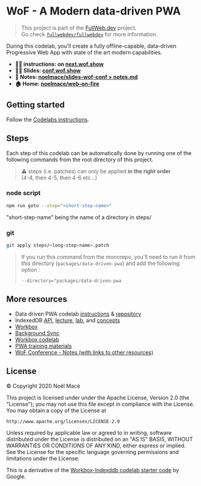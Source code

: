 # WoF - A Modern data-driven PWA

> This project is part of the [FullWeb.dev](https://fullweb.dev) project. \
> Go check [`fullwebdev/fullwebdev`](https://github.com/fullwebdev/fullwebdev) for more information.

During this codelab, you’ll create a fully offline-capable, data-driven Progressive Web App with state of the art modern capabilities.

- **:man_technologist: instructions: on [next.wof.show](https://next.wof.show/codelabs/doc/modern-data-driven)**
- **:man_teacher: Slides: [conf.wof.show](https://conf.wof.show)**
- **:book: Notes: [noelmace/slides-wof-conf > notes.md](https://github.com/noelmace/slides-wof-conf/blob/master/src/notes.md)**
- **:house: Home: [noelmace/web-on-fire](https://github.com/noelmace/web-on-fire)**



## Getting started

Follow the [Codelabs instructions](https://next.wof.show/codelabs/doc/modern-data-driven_fr).

## Steps

Each step of this codelab can be automatically done by running one of the following commands from the root directory of this project.

> :warning: steps (i.e. patches) can only be applied **in the right order**\
> (4-4, then 4-5, then 4-6 etc...)

### node script

```bash
npm run goto --step="<short-step-name>"
```

"short-step-name" being the name of a directory in steps/

### git

```bash
git apply steps/<long-step-name>.patch
```

> If you run this command from the monorepo, you'll need to run it from _this_ directory (`packages/data-driven-pwa`) and add the following option :
>
> `--directory="packages/data-driven-pwa`

## More resources

* Data driven PWA codelab [instructions](https://codelabs.developers.google.com/codelabs/workbox-indexeddb/index.html) & [repository](https://github.com/googlecodelabs/workbox-indexeddb)
* IndexedDB [API](https://developer.mozilla.org/en-US/docs/Web/API/IndexedDB_API), [lecture](https://developers.google.com/web/ilt/pwa/working-with-indexeddb-slides), [lab](https://developers.google.com/web/ilt/pwa/lab-indexeddb), and [concepts](https://developers.google.com/web/ilt/pwa/working-with-indexeddb)
* [Workbox](https://workboxjs.org/)
* [Background Sync](https://developers.google.com/web/updates/2015/12/background-sync)
* [Workbox codelab](https://codelabs.developers.google.com/codelabs/workbox-lab/#0)
* [PWA training materials](https://developers.google.com/web/ilt/pwa/)
* [WoF Conference - Notes (with links to other resources)](https://github.com/noelmace/slides-wof-conf/blob/master/src/notes.md)

## License

© Copyright 2020 Noël Macé

This project is licensed under under the Apache License, Version 2.0 (the "License");
you may not use this file except in compliance with the License.
You may obtain a copy of the License at

    http://www.apache.org/licenses/LICENSE-2.0

Unless required by applicable law or agreed to in writing, software
distributed under the License is distributed on an "AS IS" BASIS,
WITHOUT WARRANTIES OR CONDITIONS OF ANY KIND, either express or implied.
See the License for the specific language governing permissions and
limitations under the License.

This is a derivative of the [Workbox-Indexddb codelab starter code](https://github.com/googlecodelabs/workbox-indexeddb) by Google.
